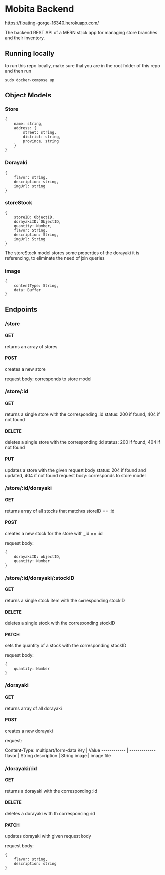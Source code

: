 # Mobita Backend

https://floating-gorge-16340.herokuapp.com/

The backend REST API of a MERN stack app for managing store branches and their inventory.

## Running locally

to run this repo locally, make sure that you are in the root folder of this repo and then run

```
sudo docker-compose up
```

## Object Models

### Store

```
{
    name: string,
    address: {
        street: string,
        district: string,
        province, string
    }
}
```

### Dorayaki

```
{
    flavor: string,
    description: string,
    imgUrl: string
}
```

### storeStock

```
{
    storeID: ObjectID,
    dorayakiID: ObjectID,
    quantity: Number,
    flavor: String,
    description: String,
    imgUrl: String
}
```

The storeStock model stores some properties of the dorayaki it is referencing, to eliminate the need of join queries

### image

```
{
    contentType: String,
    data: Buffer
}
```

## Endpoints

### /store

#### GET

returns an array of stores

#### POST

creates a new store

request body:
corresponds to store model

### /store/:id

#### GET

returns a single store with the corresponding :id
status: 200 if found, 404 if not found

#### DELETE

deletes a single store with the corresponding :id
status: 200 if found, 404 if not found

#### PUT

updates a store with the given request body
status: 204 if found and updated, 404 if not found
request body: corresponds to store model

### /store/:id/dorayaki

#### GET

returns array of all stocks that matches storeID == :id

#### POST

creates a new stock for the store with \_id == :id

request body:

```
{
    dorayakiID: objectID,
    quantity: Number
}
```

### /store/:id/dorayaki/:stockID

#### GET

returns a single stock item with the corresponding stockID

#### DELETE

deletes a single stock with the corresponding stockID

#### PATCH

sets the quantity of a stock with the corresponding stockID

request body:

```
{
    quantity: Number
}
```

### /dorayaki

#### GET

returns array of all dorayaki

#### POST

creates a new dorayaki

request:

Content-Type: multipart/form-data
Key | Value
------------ | -------------
flavor | String
description | String
image | image file

### /dorayaki/:id

#### GET

returns a dorayaki with the corresponding :id

#### DELETE

deletes a dorayaki with th corresponding :id

#### PATCH

updates dorayaki with given request body

request body:

```
{
    flavor: string,
    description: string
}
```
